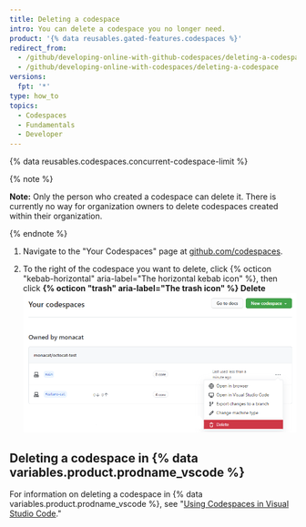 ```yaml
---
title: Deleting a codespace
intro: You can delete a codespace you no longer need.
product: '{% data reusables.gated-features.codespaces %}'
redirect_from:
  - /github/developing-online-with-github-codespaces/deleting-a-codespace
  - /github/developing-online-with-codespaces/deleting-a-codespace
versions:
  fpt: '*'
type: how_to
topics:
  - Codespaces
  - Fundamentals
  - Developer
---
```


 

{% data reusables.codespaces.concurrent-codespace-limit %}

{% note %}

**Note:** Only the person who created a codespace can delete it. There is currently no way for organization owners to delete codespaces created within their organization.

{% endnote %}

1. Navigate to the "Your Codespaces" page at [github.com/codespaces](https://github.com/codespaces).

2. To the right of the codespace you want to delete, click {% octicon "kebab-horizontal" aria-label="The horizontal kebab icon" %}, then click **{% octicon "trash" aria-label="The trash icon" %} Delete**
  ![Delete button](/assets/images/help/codespaces/delete-codespace.png)

## Deleting a codespace in {% data variables.product.prodname_vscode %}

For information on deleting a codespace in {% data variables.product.prodname_vscode %}, see "[Using Codespaces in Visual Studio Code](/codespaces/developing-in-codespaces/using-codespaces-in-visual-studio-code#deleting-a-codespace-in-visual-studio-code)."
